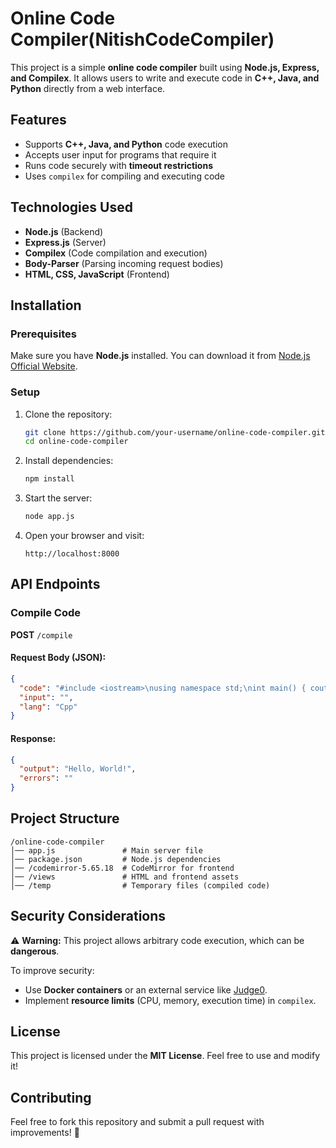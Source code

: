 # Online Code Compiler(NitishCodeCompiler)

This project is a simple **online code compiler** built using **Node.js, Express, and Compilex**. It allows users to write and execute code in **C++, Java, and Python** directly from a web interface.

## Features
- Supports **C++, Java, and Python** code execution
- Accepts user input for programs that require it
- Runs code securely with **timeout restrictions**
- Uses `compilex` for compiling and executing code

## Technologies Used
- **Node.js** (Backend)
- **Express.js** (Server)
- **Compilex** (Code compilation and execution)
- **Body-Parser** (Parsing incoming request bodies)
- **HTML, CSS, JavaScript** (Frontend)

## Installation
### Prerequisites
Make sure you have **Node.js** installed. You can download it from [Node.js Official Website](https://nodejs.org/).

### Setup
1. Clone the repository:
   ```sh
   git clone https://github.com/your-username/online-code-compiler.git
   cd online-code-compiler
   ```
2. Install dependencies:
   ```sh
   npm install
   ```
3. Start the server:
   ```sh
   node app.js
   ```
4. Open your browser and visit:
   ```
   http://localhost:8000
   ```

## API Endpoints
### **Compile Code**
**POST** `/compile`
#### Request Body (JSON):
```json
{
  "code": "#include <iostream>\nusing namespace std;\nint main() { cout << 'Hello, World!'; return 0; }",
  "input": "",
  "lang": "Cpp"
}
```
#### Response:
```json
{
  "output": "Hello, World!",
  "errors": ""
}
```

## Project Structure
```
/online-code-compiler
│── app.js               # Main server file
│── package.json         # Node.js dependencies
│── /codemirror-5.65.18  # CodeMirror for frontend
│── /views               # HTML and frontend assets
│── /temp                # Temporary files (compiled code)
```

## Security Considerations
⚠️ **Warning:** This project allows arbitrary code execution, which can be **dangerous**.

To improve security:
- Use **Docker containers** or an external service like [Judge0](https://judge0.com/).
- Implement **resource limits** (CPU, memory, execution time) in `compilex`.

## License
This project is licensed under the **MIT License**. Feel free to use and modify it!

## Contributing
Feel free to fork this repository and submit a pull request with improvements! 🚀


